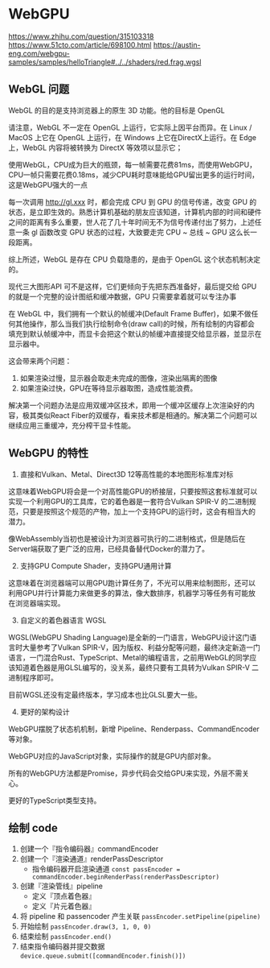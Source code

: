 # WebGPU

<https://www.zhihu.com/question/315103318>
<https://www.51cto.com/article/698100.html>
<https://austin-eng.com/webgpu-samples/samples/helloTriangle#../../shaders/red.frag.wgsl>

## WebGL 问题

WebGL 的目的是支持浏览器上的原生 3D 功能。他的目标是 OpenGL

请注意，WebGL 不一定在 OpenGL 上运行，它实际上因平台而异。在 Linux / MacOS 上它在 OpenGL 上运行，在 Windows 上它在DirectX上运行。在 Edge 上，WebGL 内容将被转换为 DirectX 等效项以显示它；

使用WebGL，CPU成为巨大的瓶颈，每一帧需要花费81ms，而使用WebGPU，CPU一帧只需要花费0.18ms，减少CPU耗时意味能给GPU留出更多的运行时间，这是WebGPU强大的一点

每一次调用 <http://gl.xxx> 时，都会完成 CPU 到 GPU 的信号传递，改变 GPU 的状态，是立即生效的。熟悉计算机基础的朋友应该知道，计算机内部的时间和硬件之间的距离有多么重要，世人花了几十年时间无不为信号传递付出了努力，上述任意一条 gl 函数改变 GPU 状态的过程，大致要走完 CPU ~ 总线 ~ GPU 这么长一段距离。

综上所述，WebGL 是存在 CPU 负载隐患的，是由于 OpenGL 这个状态机制决定的。

现代三大图形API 可不是这样，它们更倾向于先把东西准备好，最后提交给 GPU 的就是一个完整的设计图纸和缓冲数据，GPU 只需要拿着就可以专注办事

在 WebGL 中，我们拥有一个默认的帧缓冲(Default Frame Buffer)，如果不做任何其他操作，那么当我们执行绘制命令(draw call)的时候，所有绘制的内容都会填充到默认帧缓冲中，而显卡会把这个默认的帧缓冲直接提交给显示器，並显示在显示器中。

这会带来两个问题：

1. 如果渲染过慢，显示器会取走未完成的图像，渲染出隔离的图像
2. 如果渲染过快，GPU在等待显示器取图，造成性能浪费。

解决第一个问题办法是应用双缓冲区技术，即用一个缓冲区缓存上次渲染好的内容，极其类似React Fiber的双缓存，看来技术都是相通的。解决第二个问题可以继续应用三重缓冲，充分榨干显卡性能。

## WebGPU 的特性

1. 直接和Vulkan、Metal、Direct3D 12等高性能的本地图形标准库对标

这意味着WebGPU将会是一个对高性能GPU的桥接层，只要按照这套标准就可以实现一个利用GPU的工具库，它的着色器是一套符合Vulkan SPIR-V 的二进制规范，只要是按照这个规范的产物，加上一个支持GPU的运行时，这会有相当大的潜力。

像WebAssembly当初也是被设计为浏览器可执行的二进制格式，但是随后在Server端获取了更广泛的应用，已经具备替代Docker的潜力了。

2. 支持GPU Compute Shader，支持GPU通用计算

这意味着在浏览器端可以用GPU跑计算任务了，不光可以用来绘制图形，还可以利用GPU并行计算能力来做更多的算法，像大数排序，机器学习等任务有可能放在浏览器端实现。

3. 自定义的着色器语言 WGSL

WGSL(WebGPU Shading Language)是全新的一门语言，WebGPU设计这门语言时大量参考了Vulkan SPIR-V，因为版权、利益分配等问题，最终决定新造一门语言，一门混合Rust、TypeScript、Metal的编程语言，之前用WebGL的同学应该知道着色器是用GLSL编写的，没关系，最终只要有工具转为Vulkan SPIR-V 二进制程序即可。

目前WGSL还没有定最终版本，学习成本也比GLSL要大一些。

4. 更好的架构设计

WebGPU摆脱了状态机机制，新增 Pipeline、Renderpass、CommandEncoder 等对象。

WebGPU对应的JavaScript对象，实际操作的就是GPU内部对象。

所有的WebGPU方法都是Promise，异步代码会交给GPU来实现，外层不需关心。

更好的TypeScript类型支持。

## 绘制 code

1. 创建一个『指令编码器』commandEncoder
2. 创建一个『渲染通道』renderPassDescriptor
   * 指令编码器开启渲染通道 `const passEncoder = commandEncoder.beginRenderPass(renderPassDescriptor)`
3. 创建『渲染管线』pipeline
   * 定义『顶点着色器』
   * 定义『片元着色器』
4. 将 pipeline 和 passencoder 产生关联 `passEncoder.setPipeline(pipeline)`
5. 开始绘制 `passEncoder.draw(3, 1, 0, 0)`
6. 结束绘制 `passEncoder.end()`
7. 结束指令编码器并提交数据 `device.queue.submit([commandEncoder.finish()])`
